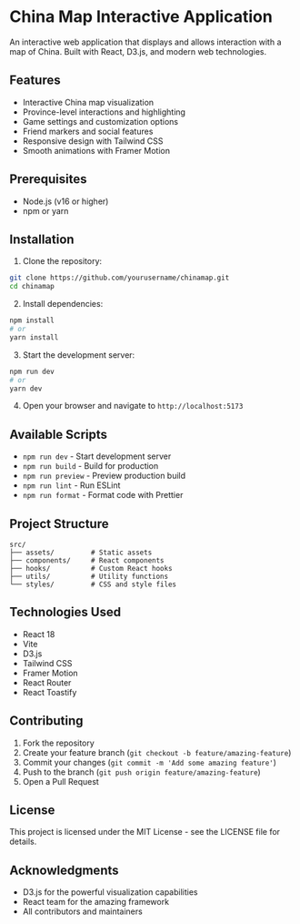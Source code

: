 # China Map Interactive Application

An interactive web application that displays and allows interaction with a map of China. Built with React, D3.js, and modern web technologies.

## Features

- Interactive China map visualization
- Province-level interactions and highlighting
- Game settings and customization options
- Friend markers and social features
- Responsive design with Tailwind CSS
- Smooth animations with Framer Motion

## Prerequisites

- Node.js (v16 or higher)
- npm or yarn

## Installation

1. Clone the repository:
```bash
git clone https://github.com/yourusername/chinamap.git
cd chinamap
```

2. Install dependencies:
```bash
npm install
# or
yarn install
```

3. Start the development server:
```bash
npm run dev
# or
yarn dev
```

4. Open your browser and navigate to `http://localhost:5173`

## Available Scripts

- `npm run dev` - Start development server
- `npm run build` - Build for production
- `npm run preview` - Preview production build
- `npm run lint` - Run ESLint
- `npm run format` - Format code with Prettier

## Project Structure

```
src/
├── assets/         # Static assets
├── components/     # React components
├── hooks/          # Custom React hooks
├── utils/          # Utility functions
└── styles/         # CSS and style files
```

## Technologies Used

- React 18
- Vite
- D3.js
- Tailwind CSS
- Framer Motion
- React Router
- React Toastify

## Contributing

1. Fork the repository
2. Create your feature branch (`git checkout -b feature/amazing-feature`)
3. Commit your changes (`git commit -m 'Add some amazing feature'`)
4. Push to the branch (`git push origin feature/amazing-feature`)
5. Open a Pull Request

## License

This project is licensed under the MIT License - see the LICENSE file for details.

## Acknowledgments

- D3.js for the powerful visualization capabilities
- React team for the amazing framework
- All contributors and maintainers
